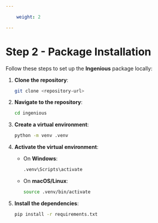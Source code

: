 ```yaml
---

    weight: 2

---
```



# Step 2 - Package Installation

Follow these steps to set up the **Ingenious** package locally:

1. **Clone the repository**:
    ```bash
    git clone <repository-url>
    ```

2. **Navigate to the repository**:
    ```bash
    cd ingenious
    ```

3. **Create a virtual environment**:
    ```bash
    python -m venv .venv
    ```

4. **Activate the virtual environment**:
    - On **Windows**:
      ```bash
      .venv\Scripts\activate
      ```
    - On **macOS/Linux**:
      ```bash
      source .venv/bin/activate
      ```

5. **Install the dependencies**:
    ```bash
    pip install -r requirements.txt
    ```
